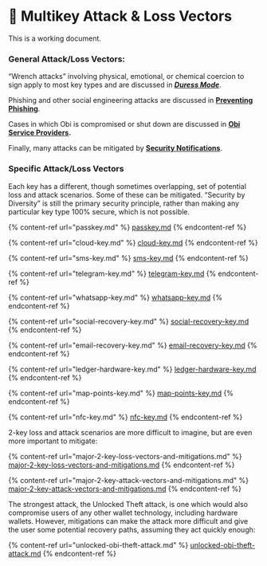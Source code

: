 # 🔢 Multikey Attack & Loss Vectors

This is a working document.

### **General Attack/Loss Vectors:**

“Wrench attacks” involving physical, emotional, or chemical coercion to sign apply to most key types and are discussed in [_**Duress Mode**_](../../roadmap-features/duress-mode.md).

Phishing and other social engineering attacks are discussed in [**Preventing Phishing**](../../the-obi-suite/multikey/preventing-phishing.md).

Cases in which Obi is compromised or shut down are discussed in [**Obi Service Providers**](../../roadmap-features/obi-service-providers/)**.**

Finally, many attacks can be mitigated by [**Security Notifications**](../../roadmap-features/security-notifications-and-lockdowns.md).

### Specific **Attack/Loss Vectors**

Each key has a different, though sometimes overlapping, set of potential loss and attack scenarios. Some of these can be mitigated. “Security by Diversity” is still the primary security principle, rather than making any particular key type 100% secure, which is not possible.

{% content-ref url="passkey.md" %}
[passkey.md](passkey.md)
{% endcontent-ref %}

{% content-ref url="cloud-key.md" %}
[cloud-key.md](cloud-key.md)
{% endcontent-ref %}

{% content-ref url="sms-key.md" %}
[sms-key.md](sms-key.md)
{% endcontent-ref %}

{% content-ref url="telegram-key.md" %}
[telegram-key.md](telegram-key.md)
{% endcontent-ref %}

{% content-ref url="whatsapp-key.md" %}
[whatsapp-key.md](whatsapp-key.md)
{% endcontent-ref %}

{% content-ref url="social-recovery-key.md" %}
[social-recovery-key.md](social-recovery-key.md)
{% endcontent-ref %}

{% content-ref url="email-recovery-key.md" %}
[email-recovery-key.md](email-recovery-key.md)
{% endcontent-ref %}

{% content-ref url="ledger-hardware-key.md" %}
[ledger-hardware-key.md](ledger-hardware-key.md)
{% endcontent-ref %}

{% content-ref url="map-points-key.md" %}
[map-points-key.md](map-points-key.md)
{% endcontent-ref %}

{% content-ref url="nfc-key.md" %}
[nfc-key.md](nfc-key.md)
{% endcontent-ref %}

2-key loss and attack scenarios are more difficult to imagine, but are even more important to mitigate:

{% content-ref url="major-2-key-loss-vectors-and-mitigations.md" %}
[major-2-key-loss-vectors-and-mitigations.md](major-2-key-loss-vectors-and-mitigations.md)
{% endcontent-ref %}

{% content-ref url="major-2-key-attack-vectors-and-mitigations.md" %}
[major-2-key-attack-vectors-and-mitigations.md](major-2-key-attack-vectors-and-mitigations.md)
{% endcontent-ref %}

The strongest attack, the Unlocked Theft attack, is one which would also compromise users of any other wallet technology, including hardware wallets. However, mitigations can make the attack more difficult and give the user some potential recovery paths, assuming they act quickly enough:

{% content-ref url="unlocked-obi-theft-attack.md" %}
[unlocked-obi-theft-attack.md](unlocked-obi-theft-attack.md)
{% endcontent-ref %}
